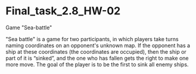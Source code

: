 # Final_task_2.8_HW-02
Game "Sea-battle"

"Sea battle" is a game for two participants, in which players take turns naming coordinates on an opponent's unknown map. If the opponent has a ship at these coordinates (the coordinates are occupied), then the ship or part of it is “sinked”, and the one who has fallen gets the right to make one more move. The goal of the player is to be the first to sink all enemy ships.